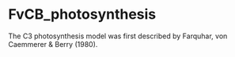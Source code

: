 # FvCB_photosynthesis
The C3 photosynthesis model was first described by Farquhar, von Caemmerer &amp; Berry (1980).
